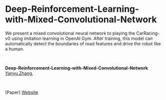 # Deep-Reinforcement-Learning-with-Mixed-Convolutional-Network

We present a mixed convolutional neural network to playing the CarRacing-v0 using imitation learning in OpenAI Gym. After training, this model can automatically detect the boundaries of road features and drive the robot like a human.

<br/>

**Deep-Reinforcement-Learning-with-Mixed-Convolutional-Network**
<br/>
[Yanyu Zhang](https://yanyuzhang.com/), 

<br/>

[Paper]
[Website](https://github.com/zhangyanyu0722/Deep-Reinforcement-Learning-with-Mixed-Convolutional-Network)
